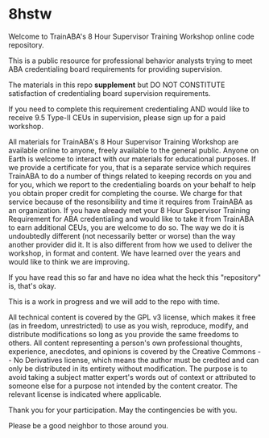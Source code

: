 # 8hstw
Welcome to TrainABA's 8 Hour Supervisor Training Workshop online code repository. 

This is a public resource for professional behavior analysts trying to meet ABA credentialing board requirements for providing supervision.

The materials in this repo **supplement** but DO NOT CONSTITUTE satisfaction of credentialing board supervision requirements.

If you need to complete this requirement credentialing AND would like to receive 9.5 Type-II CEUs in supervision, please sign up for a paid workshop.

All materials for TrainABA's 8 Hour Supervisor Training Workshop are available online to anyone, freely available to the general public. Anyone on Earth is welcome to interact with our materials for educational purposes. If we provide a certificate for you, that is a separate service which requires TrainABA to do a number of things related to keeping records on you and for you, which we report to the credentialing boards on your behalf to help you obtain proper credit for completing the course. We charge for that service because of the resonsibility and time it requires from TrainABA as an organization. If you have already met your 8 Hour Supervisor Training Requirement for ABA credentialing and would like to take it from TrainABA to earn additional CEUs, you are welcome to do so. The way we do it is undoubtedly different (not necessarily better or worse) than the way another provider did it. It is also different from how we used to deliver the workshop, in format and content. We have learned over the years and would like to think we are improving. 

If you have read this so far and have no idea what the heck this "repository" is, that's okay. 

This is a work in progress and we will add to the repo with time.

All technical content is covered by the GPL v3 license, which makes it free (as in freedom, unrestricted) to use as you wish, reproduce, modify, and distribute modifications so long as you provide the same freedoms to others.
All content representing a person's own professional thoughts, experience, anecdotes, and opinions is covered by the Creative Commons -- No Derivatives license, which means the author must be credited and can only be distributed in its entirety without modification. The purpose is to avoid taking a subject matter expert's words out of context or attributed to someone else for a purpose not intended by the content creator.
The relevant license is indicated where applicable. 

Thank you for your participation. May the contingencies be with you. 

Please be a good neighbor to those around you.
